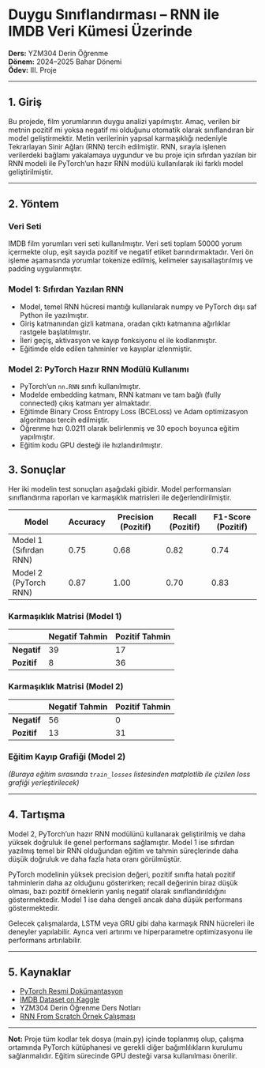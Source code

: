 # Duygu Sınıflandırması – RNN ile IMDB Veri Kümesi Üzerinde

**Ders:** YZM304 Derin Öğrenme  
**Dönem:** 2024–2025 Bahar Dönemi  
**Ödev:** III. Proje

---

## 1. Giriş

Bu projede, film yorumlarının duygu analizi yapılmıştır. Amaç, verilen bir metnin pozitif mi yoksa negatif mi olduğunu otomatik olarak sınıflandıran bir model geliştirmektir. Metin verilerinin yapısal karmaşıklığı nedeniyle Tekrarlayan Sinir Ağları (RNN) tercih edilmiştir. RNN, sırayla işlenen verilerdeki bağlamı yakalamaya uygundur ve bu proje için sıfırdan yazılan bir RNN modeli ile PyTorch’un hazır RNN modülü kullanılarak iki farklı model geliştirilmiştir.

---

## 2. Yöntem

### Veri Seti

IMDB film yorumları veri seti kullanılmıştır. Veri seti toplam 50000 yorum içermekte olup, eşit sayıda pozitif ve negatif etiket barındırmaktadır. Veri ön işleme aşamasında yorumlar tokenize edilmiş, kelimeler sayısallaştırılmış ve padding uygulanmıştır.

### Model 1: Sıfırdan Yazılan RNN

- Model, temel RNN hücresi mantığı kullanılarak numpy ve PyTorch dışı saf Python ile yazılmıştır.
- Giriş katmanından gizli katmana, oradan çıktı katmanına ağırlıklar rastgele başlatılmıştır.
- İleri geçiş, aktivasyon ve kayıp fonksiyonu el ile kodlanmıştır.
- Eğitimde elde edilen tahminler ve kayıplar izlenmiştir.

### Model 2: PyTorch Hazır RNN Modülü Kullanımı

- PyTorch’un `nn.RNN` sınıfı kullanılmıştır.
- Modelde embedding katmanı, RNN katmanı ve tam bağlı (fully connected) çıkış katmanı yer almaktadır.
- Eğitimde Binary Cross Entropy Loss (BCELoss) ve Adam optimizasyon algoritması tercih edilmiştir.
- Öğrenme hızı 0.0211 olarak belirlenmiş ve 30 epoch boyunca eğitim yapılmıştır.
- Eğitim kodu GPU desteği ile hızlandırılmıştır. 

## 3. Sonuçlar

Her iki modelin test sonuçları aşağıdaki gibidir. Model performansları sınıflandırma raporları ve karmaşıklık matrisleri ile değerlendirilmiştir.

| Model               | Accuracy | Precision (Pozitif) | Recall (Pozitif) | F1-Score (Pozitif) |
|---------------------|----------|---------------------|------------------|--------------------|
| Model 1 (Sıfırdan RNN)  | 0.75     | 0.68                | 0.82             | 0.74               |
| Model 2 (PyTorch RNN)   | 0.87     | 1.00                | 0.70             | 0.83               |

### Karmaşıklık Matrisi (Model 1)

|                   | Negatif Tahmin | Pozitif Tahmin |
|-------------------|----------------|----------------|
| **Negatif**       | 39             | 17             |
| **Pozitif**       | 8              | 36             |

### Karmaşıklık Matrisi (Model 2)

|                   | Negatif Tahmin | Pozitif Tahmin |
|-------------------|----------------|----------------|
| **Negatif**       | 56             | 0              |
| **Pozitif**       | 13             | 31             |

### Eğitim Kayıp Grafiği (Model 2)

_(Buraya eğitim sırasında `train_losses` listesinden matplotlib ile çizilen loss grafiği yerleştirilecek)_

---

## 4. Tartışma

Model 2, PyTorch’un hazır RNN modülünü kullanarak geliştirilmiş ve daha yüksek doğruluk ile genel performans sağlamıştır. Model 1 ise sıfırdan yazılmış temel bir RNN olduğundan eğitim ve tahmin süreçlerinde daha düşük doğruluk ve daha fazla hata oranı görülmüştür.

PyTorch modelinin yüksek precision değeri, pozitif sınıfta hatalı pozitif tahminlerin daha az olduğunu gösterirken; recall değerinin biraz düşük olması, bazı pozitif örneklerin yanlış negatif olarak sınıflandırıldığını göstermektedir. Model 1 ise daha dengeli ancak daha düşük performans göstermektedir.

Gelecek çalışmalarda, LSTM veya GRU gibi daha karmaşık RNN hücreleri ile deneyler yapılabilir. Ayrıca veri artırımı ve hiperparametre optimizasyonu ile performans artırılabilir.

---

## 5. Kaynaklar

- [PyTorch Resmi Dokümantasyon](https://pytorch.org/docs/stable/index.html)  
- [IMDB Dataset on Kaggle](https://www.kaggle.com/datasets/lakshmi25npathi/imdb-dataset-of-50k-movie-reviews)  
- YZM304 Derin Öğrenme Ders Notları  
- [RNN From Scratch Örnek Çalışması](https://github.com/vzhou842/rnn-from-scratch)  

---

**Not:** Proje tüm kodlar tek dosya (main.py) içinde toplanmış olup, çalışma ortamında PyTorch kütüphanesi ve gerekli diğer bağımlılıkların kurulumu sağlanmalıdır. Eğitim sürecinde GPU desteği varsa kullanılması önerilir.
